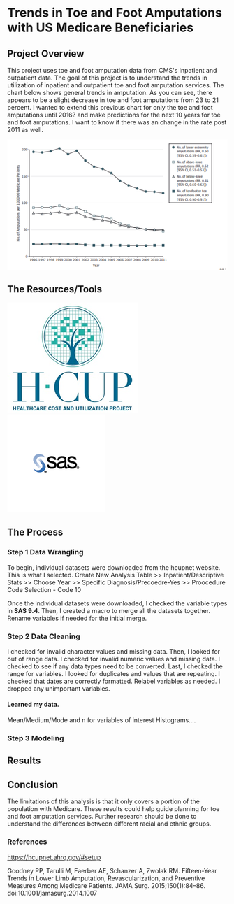# Trends in Toe and Foot Amputations with US Medicare Beneficiaries 

## Project Overview 

This project uses toe and foot amputation data from CMS's inpatient and outpatient data.
The goal of this project is to understand the trends in utilization of inpatient and outpatient toe and foot amputation services. The chart below shows general trends in amputation. As you can see, there appears to be a slight decrease in toe and foot amputations from 23 to 21 percent. I wanted to extend this previous chart for only the toe and foot amputations until 2016? and make predictions for the next 10 years for toe and foot amputations. I want to know if there was an change in the rate post 2011 as well. 

![trends](img/trends.PNG)

## The Resources/Tools
![hcup](img/hcup.jpg)        ![sas](img/sas.png)

## The Process

### Step 1 Data Wrangling 

To begin, individual datasets were downloaded from the hcupnet website. 
This is what I selected. Create New Analysis Table >> Inpatient/Descriptive Stats >> Choose Year >> Specific Diagnosis/Precoedre-Yes >> Proocedure Code Selection - Code 10

Once the individual datasets were downloaded, I checked the variable types in **SAS 9.4**.
Then, I created a macro to merge all the datasets together. Rename variables if needed for the initial merge. 

### Step 2 Data Cleaning 
 I checked for invalid character values and missing data. Then, I looked for out of range data. 
 I checked for invalid numeric values and missing data. I checked to see if any data types need to be converted. Last, I checked the range for variables. I looked for duplicates and values that are repeating. I checked that dates are correctly formatted. Relabel variables as needed. I dropped any unimportant variables. 

#### Learned my data. 
Mean/Medium/Mode and n for variables of interest 
Histograms.... 


### Step 3 Modeling 

## Results 



## Conclusion
The limitations of this analysis is that it only covers a portion of the population with Medicare. 
These results could help guide planning for toe and foot amputation services. Further research should be done to understand the differences between different racial and ethnic groups. 

### References 

https://hcupnet.ahrq.gov/#setup

Goodney PP, Tarulli M, Faerber AE, Schanzer A, Zwolak RM. Fifteen-Year Trends in Lower Limb Amputation, Revascularization, and Preventive Measures Among Medicare Patients. JAMA Surg. 2015;150(1):84–86. doi:10.1001/jamasurg.2014.1007




